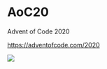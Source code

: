 # AoC20
Advent of Code 2020

https://adventofcode.com/2020

![](https://github.com/chrislast/AoC20/workflows/Advent%20of%20Code%202020%20Solution%20Tester/badge.svg)
